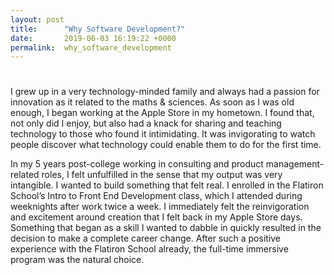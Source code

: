 ```yaml
---
layout: post
title:      "Why Software Development?"
date:       2019-06-03 16:19:22 +0000
permalink:  why_software_development
---
```


# 
I grew up in a very technology-minded family and always had a passion for innovation as it related to the maths & sciences. As soon as I was old enough, I began working at the Apple Store in my hometown. I found that, not only did I enjoy, but also had a knack for sharing and teaching technology to those who found it intimidating. It was invigorating to watch people discover what technology could enable them to do for the first time.

In my 5 years post-college working in consulting and product management-related roles, I felt unfulfilled in the sense that my output was very intangible. I wanted to build something that felt real. I enrolled in the Flatiron School’s Intro to Front End Development class, which I attended during weeknights after work twice a week. I immediately felt the reinvigoration and excitement around creation that I felt back in my Apple Store days. Something that began as a skill I wanted to dabble in quickly resulted in the decision to make a complete career change. After such a positive experience with the Flatiron School already, the full-time immersive program was the natural choice.

